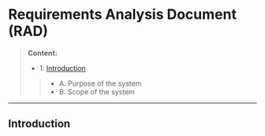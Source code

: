 Requirements Analysis Document (RAD)
==================
> **Content:**
> -  1: [Introduction](#Introduction)
>> - A. Purpose of the system
>> - B. Scope of the system



----------


Introduction
-------------------
